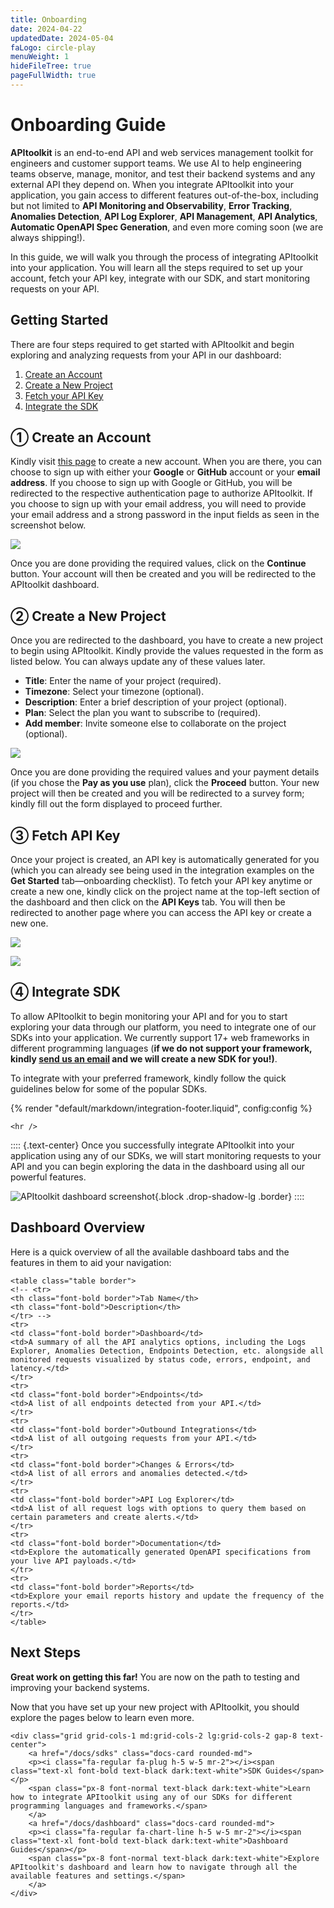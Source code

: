 ```yaml
---
title: Onboarding
date: 2024-04-22
updatedDate: 2024-05-04
faLogo: circle-play
menuWeight: 1
hideFileTree: true
pageFullWidth: true
---
```


# Onboarding Guide

**APItoolkit** is an end-to-end API and web services management toolkit for engineers and customer support teams. We use AI to help engineering teams observe, manage, monitor, and test their backend systems and any external API they depend on. When you integrate APItoolkit into your application, you gain access to different features out-of-the-box, including but not limited to **API Monitoring and Observability**, **Error Tracking**, **Anomalies Detection**, **API Log Explorer**, **API Management**, **API Analytics**, **Automatic OpenAPI Spec Generation**, and even more coming soon (we are always shipping!).
<!-- TODO: add links to the list of features once they're shipped -->

In this guide, we will walk you through the process of integrating APItoolkit into your application. You will learn all the steps required to set up your account, fetch your API key, integrate with our SDK, and start monitoring requests on your API.

## Getting Started

There are four steps required to get started with APItoolkit and begin exploring and analyzing requests from your API in our dashboard:

1. [Create an Account](#create-an-account)
2. [Create a New Project](#create-a-new-project)
3. [Fetch your API Key](#fetch-api-key)
4. [Integrate the SDK](#integrate-sdk)

## ① Create an Account

Kindly visit [this page](https://app.apitoolkit.com?utm_source=docs_onboarding) to create a new account. When you are there, you can choose to sign up with either your **Google** or **GitHub** account or your **email address**. If you choose to sign up with Google or GitHub, you will be redirected to the respective authentication page to authorize APItoolkit. If you choose to sign up with your email address, you will need to provide your email address and a strong password in the input fields as seen in the screenshot below.

![](/docs/onboarding/signup-page.png)

Once you are done providing the required values, click on the **Continue** button. Your account will then be created and you will be redirected to the APItoolkit dashboard.

## ② Create a New Project

Once you are redirected to the dashboard, you have to create a new project to begin using APItoolkit. Kindly provide the values requested in the form as listed below. You can always update any of these values later.

- **Title**: Enter the name of your project (required).
- **Timezone**: Select your timezone (optional).
- **Description**: Enter a brief description of your project (optional).
- **Plan**: Select the plan you want to subscribe to (required).
- **Add member**: Invite someone else to collaborate on the project (optional).

<!-- TODO: update this screenshot once the UI changes are made -->
![](/docs/onboarding/create-project.png)

Once you are done providing the required values and your payment details (if you chose the **Pay as you use** plan), click the **Proceed** button. Your new project will then be created and you will be redirected to a survey form; kindly fill out the form displayed to proceed further.

## ③ Fetch API Key

Once your project is created, an API key is automatically generated for you (which you can already see being used in the integration examples on the **Get Started** tab—onboarding checklist). To fetch your API key anytime or create a new one, kindly click on the project name at the top-left section of the dashboard and then click on the **API Keys** tab. You will then be redirected to another page where you can access the API key or create a new one.

<!-- TODO: update this screenshot once the UI changes are made -->
![](/docs/onboarding/settings-popup.png)

![](/docs/onboarding/api-keys.png)

## ④ Integrate SDK

To allow APItoolkit to begin monitoring your API and for you to start exploring your data through our platform, you need to integrate one of our SDKs into your application. We currently support 17+ web frameworks in different programming languages (**if we do not support your framework, kindly [send us an email](mailto:hello@apitoolkit.io) and we will create a new SDK for you!)**.

To integrate with your preferred framework, kindly follow the quick guidelines below for some of the popular SDKs.

{% render "default/markdown/integration-footer.liquid", config:config %}

```=html
<hr />
```

::::
{.text-center}
Once you successfully integrate APItoolkit into your application using any of our SDKs, we will start monitoring requests to your API and you can begin exploring the data in the dashboard using all our powerful features.

![APItoolkit dashboard screenshot](/assets/img/dashboard.png){.block .drop-shadow-lg .border}
::::

## Dashboard Overview

Here is a quick overview of all the available dashboard tabs and the features in them to aid your navigation:

```=html
<table class="table border">
<!-- <tr>
<th class="font-bold border">Tab Name</th>
<th class="font-bold">Description</th>
</tr> -->
<tr>
<td class="font-bold border">Dashboard</td>
<td>A summary of all the API analytics options, including the Logs Explorer, Anomalies Detection, Endpoints Detection, etc. alongside all monitored requests visualized by status code, errors, endpoint, and latency.</td>
</tr>
<tr>
<td class="font-bold border">Endpoints</td>
<td>A list of all endpoints detected from your API.</td>
</tr>
<tr>
<td class="font-bold border">Outbound Integrations</td>
<td>A list of all outgoing requests from your API.</td>
</tr>
<tr>
<td class="font-bold border">Changes & Errors</td>
<td>A list of all errors and anomalies detected.</td>
</tr>
<tr>
<td class="font-bold border">API Log Explorer</td>
<td>A list of all request logs with options to query them based on certain parameters and create alerts.</td>
</tr>
<tr>
<td class="font-bold border">Documentation</td>
<td>Explore the automatically generated OpenAPI specifications from your live API payloads.</td>
</tr>
<tr>
<td class="font-bold border">Reports</td>
<td>Explore your email reports history and update the frequency of the reports.</td>
</tr>
</table>
```

## Next Steps

**Great work on getting this far!** You are now on the path to testing and improving your backend systems.

Now that you have set up your new project with APItoolkit, you should explore the pages below to learn even more.

```=html
<div class="grid grid-cols-1 md:grid-cols-2 lg:grid-cols-2 gap-8 text-center">
    <a href="/docs/sdks" class="docs-card rounded-md">
    <p><i class="fa-regular fa-plug h-5 w-5 mr-2"></i><span class="text-xl font-bold text-black dark:text-white">SDK Guides</span></p>
    <span class="px-8 font-normal text-black dark:text-white">Learn how to integrate APItoolkit using any of our SDKs for different programming languages and frameworks.</span>
    </a>
    <a href="/docs/dashboard" class="docs-card rounded-md">
    <p><i class="fa-regular fa-chart-line h-5 w-5 mr-2"></i><span class="text-xl font-bold text-black dark:text-white">Dashboard Guides</span></p>
    <span class="px-8 font-normal text-black dark:text-white">Explore APItoolkit's dashboard and learn how to navigate through all the available features and settings.</span>
    </a>
</div>
```
